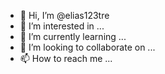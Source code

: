 - 👋 Hi, I’m @elias123tre
- 👀 I’m interested in ...
- 🌱 I’m currently learning ...
- 💞️ I’m looking to collaborate on ...
- 📫 How to reach me ...

<!---
elias123tre/elias123tre is a ✨ special ✨ repository because its `README.md` (this file) appears on your GitHub profile.
You can click the Preview link to take a look at your changes.
--->
